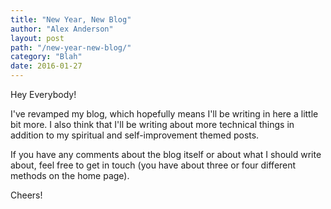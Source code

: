 ```yaml
---
title: "New Year, New Blog"
author: "Alex Anderson"
layout: post
path: "/new-year-new-blog/"
category: "Blah"
date: 2016-01-27
---
```


Hey Everybody!

I've revamped my blog, which hopefully means I'll be writing in here a little bit more. I also think that I'll be writing about more technical things in addition to my spiritual and self-improvement themed posts.

If you have any comments about the blog itself or about what I should write about, feel free to get in touch (you have about three or four different methods on the home page).

Cheers!
